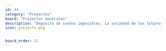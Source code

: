 ```yaml
---
id: 44
category: "Proyectos"
board: "Proyectos Generales"
description: "Depósito de sueños imposibles. La sociedad de los lolproyectos muertos. Soñar no cuesta nada. Proyectos del tipo creación de juegos con herramientas asistidas. Planificaciones de todo tipo."
icon: projects.png


board_order: 21
---
```

